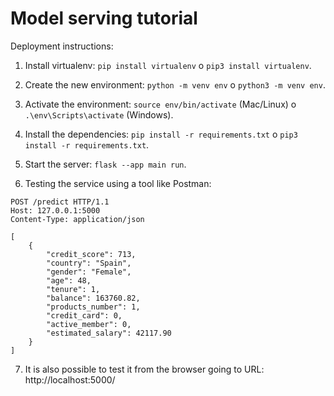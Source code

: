 # Model serving tutorial

Deployment instructions:

1. Install virtualenv: `pip install virtualenv` o `pip3 install virtualenv`.

2. Create the new environment: `python -m venv env` o `python3 -m venv env`.

3. Activate the environment: `source env/bin/activate` (Mac/Linux) o `.\env\Scripts\activate` (Windows).

4. Install the dependencies: `pip install -r requirements.txt` o `pip3 install -r requirements.txt`.

5. Start the server: `flask --app main run`.

6. Testing the service using a tool like Postman:

```
POST /predict HTTP/1.1
Host: 127.0.0.1:5000
Content-Type: application/json

[
	{
		"credit_score": 713,
	    "country": "Spain",
	    "gender": "Female",
	    "age": 48,
	    "tenure": 1,
	    "balance": 163760.82,
	    "products_number": 1,
	    "credit_card": 0,
	    "active_member": 0,
	    "estimated_salary": 42117.90
	}
]
```

7. It is also possible to test it from the browser going to URL: http://localhost:5000/